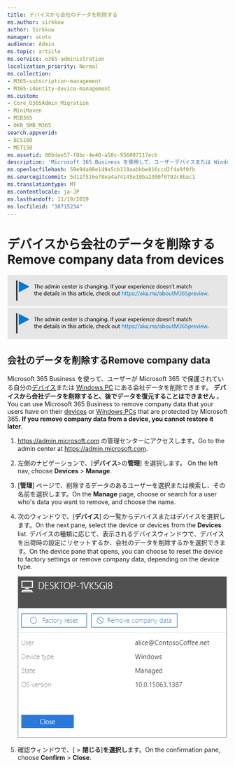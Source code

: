 ```yaml
---
title: デバイスから会社のデータを削除する
ms.author: sirkkuw
author: Sirkkuw
manager: scotv
audience: Admin
ms.topic: article
ms.service: o365-administration
localization_priority: Normal
ms.collection:
- M365-subscription-management
- M365-identity-device-management
ms.custom:
- Core_O365Admin_Migration
- MiniMaven
- MSB365
- OKR_SMB_M365
search.appverid:
- BCS160
- MET150
ms.assetid: 80bdae57-f8bc-4e40-a58c-956007117ecb
description: 'Microsoft 365 Business を使用して、ユーザーデバイスまたは Windows Pc から会社のデータを削除する方法について説明します。 '
ms.openlocfilehash: 59e94a08e149a5cb119aabbbe816ccd2f4a9f9fb
ms.sourcegitcommit: 5d11f516e78ea4a74145e19ba2300f0792c8bac1
ms.translationtype: MT
ms.contentlocale: ja-JP
ms.lasthandoff: 11/19/2019
ms.locfileid: "38715234"
---
```

# <a name="remove-company-data-from-devices"></a><span data-ttu-id="72276-103">デバイスから会社のデータを削除する</span><span class="sxs-lookup"><span data-stu-id="72276-103">Remove company data from devices</span></span>

<span data-ttu-id="72276-104">[![管理センターについて知らせるラベルが変更されていますので、詳細については、aka.ms/aboutM365preview を参照してください。](media/m365admincenterchanging.png)](https://docs.microsoft.com/office365/admin/microsoft-365-admin-center-preview)</span><span class="sxs-lookup"><span data-stu-id="72276-104">[![Label to let you know the admin center is changing and you can find more details at aka.ms/aboutM365preview.](media/m365admincenterchanging.png)](https://docs.microsoft.com/office365/admin/microsoft-365-admin-center-preview)</span></span>

## <a name="remove-company-data"></a><span data-ttu-id="72276-105">会社のデータを削除する</span><span class="sxs-lookup"><span data-stu-id="72276-105">Remove company data</span></span>

<span data-ttu-id="72276-p101">Microsoft 365 Business を使って、ユーザーが Microsoft 365 で保護されている自分の[デバイス](app-protection-settings-for-android-and-ios.md)または [Windows PC](protection-settings-for-windows-10-devices.md) にある会社データを削除できます。 **デバイスから会社データを削除すると、後でデータを復元することはできません** 。</span><span class="sxs-lookup"><span data-stu-id="72276-p101">You can use Microsoft 365 Business to remove company data that your users have on their [devices](app-protection-settings-for-android-and-ios.md) or [Windows PCs](protection-settings-for-windows-10-devices.md) that are protected by Microsoft 365. **If you remove company data from a device, you cannot restore it later**.</span></span> 
  
1. <span data-ttu-id="72276-108"><a href="https://go.microsoft.com/fwlink/p/?linkid=837890" target="_blank">https://admin.microsoft.com</a> の管理センターにアクセスします。</span><span class="sxs-lookup"><span data-stu-id="72276-108">Go to the admin center at <a href="https://go.microsoft.com/fwlink/p/?linkid=837890" target="_blank">https://admin.microsoft.com</a>.</span></span>
    
2. <span data-ttu-id="72276-109">左側のナビゲーションで、[**デバイス**\>の**管理**] を選択します。  </span><span class="sxs-lookup"><span data-stu-id="72276-109">On the left nav, choose **Devices**  \> **Manage**.</span></span>
  
3. <span data-ttu-id="72276-110">[**管理**] ページで、削除するデータのあるユーザーを選択または検索し、その名前を選択します。</span><span class="sxs-lookup"><span data-stu-id="72276-110">On the **Manage** page, choose or search for a user who's data you want to remove, and choose the name.</span></span> 
    
4. <span data-ttu-id="72276-111">次のウィンドウで、[**デバイス**] の一覧からデバイスまたはデバイスを選択します。</span><span class="sxs-lookup"><span data-stu-id="72276-111">On the next pane, select the device or devices from the **Devices** list.</span></span> <span data-ttu-id="72276-112">デバイスの種類に応じて、表示されるデバイスウィンドウで、デバイスを出荷時の設定にリセットするか、会社のデータを削除するかを選択できます。</span><span class="sxs-lookup"><span data-stu-id="72276-112">On the device pane that opens, you can choose to reset the device to factory settings or remove company data, depending on the device type.</span></span> 
    
    ![[会社データの削除] ウィンドウで、データを削除するデバイスを選択します。](media/resetorremove.png)
  
5. <span data-ttu-id="72276-114">確認ウィンドウで、[ \> **閉じる**]**を選択し**ます。</span><span class="sxs-lookup"><span data-stu-id="72276-114">On the confirmation pane, choose **Confirm** \> **Close**.</span></span>
    


